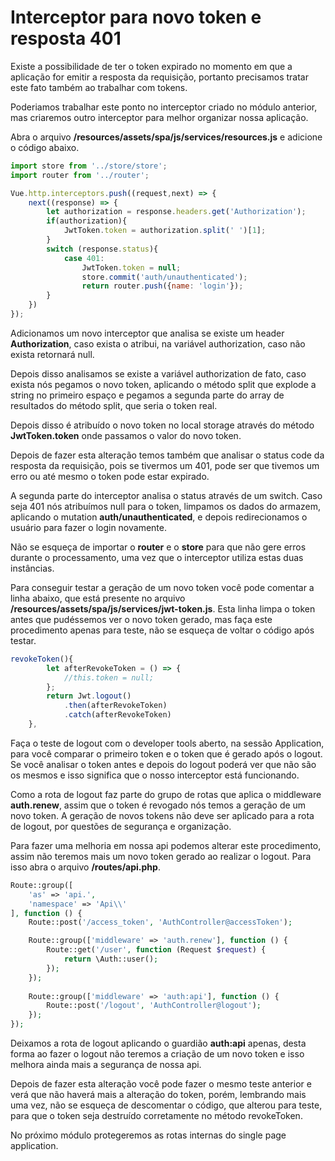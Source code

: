# Interceptor para novo token e resposta 401

Existe a possibilidade de ter o token expirado no momento em que a aplicação for emitir a resposta da requisição, portanto precisamos tratar este fato também ao trabalhar com tokens.

Poderiamos trabalhar este ponto no interceptor criado no módulo anterior, mas criaremos outro interceptor para melhor organizar nossa aplicação.

Abra o arquivo **/resources/assets/spa/js/services/resources.js** e adicione o código abaixo.

```js
import store from '../store/store';
import router from '../router';

Vue.http.interceptors.push((request,next) => {
    next((response) => {
        let authorization = response.headers.get('Authorization');
        if(authorization){
            JwtToken.token = authorization.split(' ')[1];
        }
        switch (response.status){
            case 401:
                JwtToken.token = null;
                store.commit('auth/unauthenticated');
                return router.push({name: 'login'});
        }
    })
});
```

Adicionamos um novo interceptor que analisa se existe um header **Authorization**, caso exista o atribui, na variável authorization, caso não exista retornará null.

Depois disso analisamos se existe a variável authorization de fato, caso exista nós pegamos o novo token, aplicando o método split que explode a string no primeiro espaço e pegamos a segunda parte do array de resultados do método split, que seria o token real.

Depois disso é atribuído o novo token no local storage através do método **JwtToken.token** onde passamos o valor do novo token.

Depois de fazer esta alteração temos também que analisar o status code da resposta da requisição, pois se tivermos um 401, pode ser que tivemos um erro ou até mesmo o token pode estar expirado.

A segunda parte do interceptor analisa o status através de um switch. Caso seja 401 nós atribuímos null para o token, limpamos os dados do armazem, aplicando o mutation **auth/unauthenticated**, e depois redirecionamos o usuário para fazer o login novamente.

Não se esqueça de importar o **router** e o **store** para que não gere erros durante o processamento, uma vez que o interceptor utiliza estas duas instâncias.

Para conseguir testar a geração de um novo token você pode comentar a linha abaixo, que está presente no arquivo **/resources/assets/spa/js/services/jwt-token.js**. Esta linha limpa o token antes que pudéssemos ver o novo token gerado, mas faça este procedimento apenas para teste, não se esqueça de voltar o código após testar.

```js
revokeToken(){
        let afterRevokeToken = () => {
            //this.token = null;
        };
        return Jwt.logout()
            .then(afterRevokeToken)
            .catch(afterRevokeToken)
    },
```

Faça o teste de logout com o developer tools aberto, na sessão Application, para você comparar o primeiro token e o token que é gerado após o logout. Se você analisar o token antes e depois do logout poderá ver que não são os mesmos e isso significa que o nosso interceptor está funcionando.

Como a rota de logout faz parte do grupo de rotas que aplica o middleware **auth.renew**, assim que o token é revogado nós temos a geração de um novo token. A geração de novos tokens não deve ser aplicado para a rota de logout, por questões de segurança e organização.

Para fazer uma melhoria em nossa api podemos alterar este procedimento, assim não teremos mais um novo token gerado ao realizar o logout. Para isso abra o arquivo **/routes/api.php**.

```php
Route::group([
    'as' => 'api.',
    'namespace' => 'Api\\'
], function () {
    Route::post('/access_token', 'AuthController@accessToken');

    Route::group(['middleware' => 'auth.renew'], function () {
        Route::get('/user', function (Request $request) {
            return \Auth::user();
        });
    });
    
    Route::group(['middleware' => 'auth:api'], function () {
        Route::post('/logout', 'AuthController@logout');
    });
});
```

Deixamos a rota de logout aplicando o guardião **auth:api** apenas, desta forma ao fazer o logout não teremos a criação de um novo token e isso melhora ainda mais a segurança de nossa api.

Depois de fazer esta alteração você pode fazer o mesmo teste anterior e verá que não haverá mais a alteração do token, porém, lembrando mais uma vez, não se esqueça de descomentar o código, que alterou para teste, para que o token seja destruído corretamente no método revokeToken.

No próximo módulo protegeremos as rotas internas do single page application.